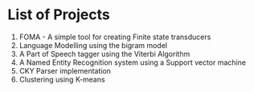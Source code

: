 # List of Projects
1. FOMA - A simple tool for creating Finite state transducers
2. Language Modelling using the bigram model
3. A Part of Speech tagger using the Viterbi Algorithm
4. A Named Entity Recognition system using a Support vector machine
5. CKY Parser implementation
6. Clustering using K-means

